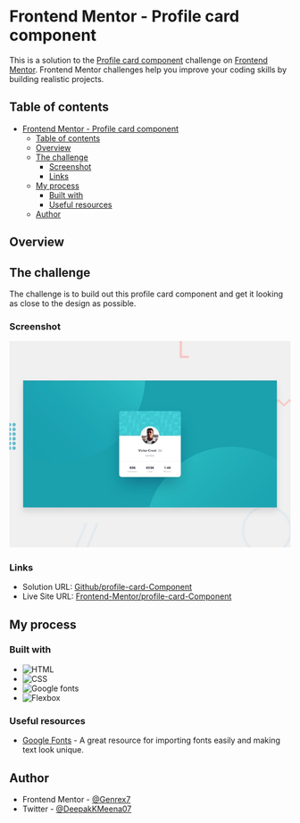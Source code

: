 # Frontend Mentor - Profile card component

This is a solution to the [Profile card component][profile-card-component] challenge on [Frontend Mentor][frontendmentor]. Frontend Mentor challenges help you improve your coding skills by building realistic projects.

## Table of contents

- [Frontend Mentor - Profile card component](#frontend-mentor---profile-card-component)
  - [Table of contents](#table-of-contents)
  - [Overview](#overview)
  - [The challenge](#the-challenge)
    - [Screenshot](#screenshot)
    - [Links](#links)
  - [My process](#my-process)
    - [Built with](#built-with)
    - [Useful resources](#useful-resources)
  - [Author](#author)

## Overview

## The challenge

The challenge is to build out this profile card component and get it looking as close to the design as possible.

### Screenshot

![Frontend-Mentor/profile-card-component](./preview.jpg)

### Links

- Solution URL: [Github/profile-card-Component](https://github.com/Genrex7/profile-card-component)
- Live Site URL: [Frontend-Mentor/profile-card-Component](https://genrex7.github.io/profile-card-component/)

## My process

### Built with

- ![HTML][html]
- ![CSS][css]
- ![Google fonts][google-fonts]
- ![Flexbox][flexbox]

### Useful resources

- [Google Fonts](https://fonts.google.com/) - A great resource for importing fonts easily and making text look unique.

## Author

- Frontend Mentor - [@Genrex7](https://www.frontendmentor.io/profile/Genrex7)
- Twitter - [@DeepakKMeena07](https://x.com/DeepakKMeena07)

<!-- LINKS -->

[frontendmentor]: https://img.shields.io/badge/Frontend%20Mentor-3F54A3?style=for-the-badge&logo=frontendmentor&logoColor=white
[profile-card-component]: (https://www.frontendmentor.io/challenges/profile-card-component-cfArpWshJ)
[vite]: https://img.shields.io/badge/Vite-646CFF?style=for-the-badge&logo=vite&logoColor=white
[npm]: https://img.shields.io/badge/NPM-green?style=for-the-badge&logo=npm&logoColor=white
[html]: https://img.shields.io/badge/HTML5-E34F26?style=for-the-badge&logo=html5&logoColor=white
[css]: https://img.shields.io/badge/CSS-639?style=for-the-badge&logo=css&logoColor=fff
[tailwind-css]: https://img.shields.io/badge/Tailwind_CSS-000?style=for-the-badge&logo=tailwind-css&logoColor=00ADFF
[google-fonts]: https://img.shields.io/badge/Google%20Fonts-4285F4?style=for-the-badge&logo=googlefonts&logoColor=white
[flexbox]: https://img.shields.io/badge/Flexbox-violet?style=for-the-badge&logo=flexbox&logoColor=white
[mobile-first-workflow]: https://img.shields.io/badge/Mobile%20First%20Workflow-000?style=for-the-badge&logo=mobile&logoColor=**white**
